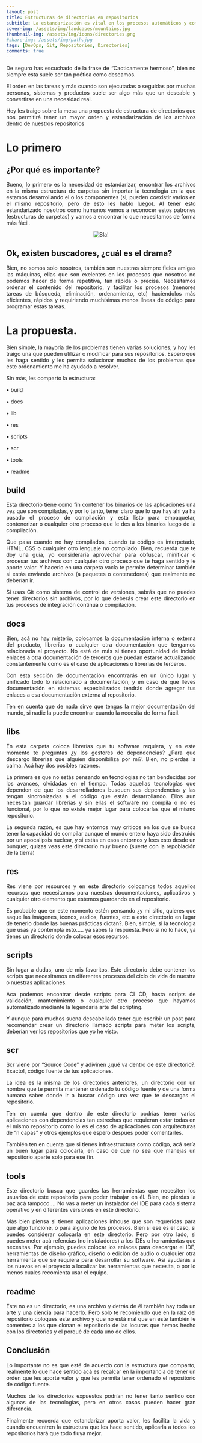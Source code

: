 ```yaml
---
layout: post
title: Estructuras de directorios en repositorios
subtitle: La estandarización es vital en los procesos automáticos y como humanos nos ayuda a comprender mejor los entornos y tareas en las que trabajamos. Los repositorios no son la excepción.
cover-img: /assets/img/landcapes/mountains.jpg
thumbnail-img: /assets/img/icons/directories.png
#share-img: /assets/img/path.jpg
tags: [DevOps, Git, Repositories, Directories]
comments: true
---
```

<p style='text-align: justify;'>
De seguro has escuchado de la frase de “Caoticamente hermoso”, bien no siempre esta suele ser tan poética como deseamos.
</p>

<p style='text-align: justify;'>
El orden en las tareas y más cuando son ejecutadas o seguidas por muchas personas, sistemas y productos suele ser algo más que un deseable y convertirse en una necesidad real.
</p>

<p style='text-align: justify;'>
Hoy les traigo sobre la mesa una propuesta de estructura de directorios que nos permitirá tener un mayor orden y estandarización de los archivos dentro de nuestros repositorios
</p>

# Lo primero
## ¿Por qué es importante?
<p style='text-align: justify;'>
Bueno, lo primero es la necesidad de estandarizar, encontrar los archivos en la misma estructura de carpetas sin importar la tecnología en la que estamos desarrollando el o los componentes (si, pueden coexistir varios en el mismo repositorio, pero de esto les hablo luego). Al tener esto estandarizado nosotros como humanos vamos a reconocer estos patrones (estructuras de carpetas) y vamos a encontrar lo que necesitamos de forma más fácil.
</p>
<div style="width: 100%; text-align: center;">
    <p><img src="../assets/img/memes/create-directory.jpg" alt="Bla!"></p>
</div>

## Ok, existen buscadores, ¿cuál es el drama?
<p style='text-align: justify;'>
Bien, no somos solo nosotros, también son nuestras siempre fieles amigas las máquinas, ellas que son exelentes en los procesos que nosotros no podemos hacer de forma repetitiva, tan rápida o precisa.
Necesitamos ordenar el contenido del repositorio, y facilitar los procesos (menores tareas de búsqueda, eliminación, ordenamiento, etc) haciendolos más eficientes, rápidos y requiriendo muchísimas menos líneas de código para programar estas tareas.
</p>

# La propuesta.
<p style='text-align: justify;'>
Bien simple, la mayoría de los problemas tienen varias soluciones, y hoy les traigo una que pueden utilizar o modificar para sus repositorios.
Espero que les haga sentido y les permita solucionar muchos de los problemas que este ordenamiento me ha ayudado a resolver.
</p>

<p style='text-align: justify;'>
Sin más, les comparto la estructura:
</p>

• build

• docs

• lib

• res

• scripts

• scr

• tools

• readme

## build
<p style='text-align: justify;'>
Esta directorio tiene como fin contener los binarios de las aplicaciones una vez que son compiladas, y por lo tanto, tener claro que lo que hay ahí ya ha pasado el proceso de compilación y está listo para empaquetar, contenerizar o cualquier otro proceso que le des a los binarios luego de la compilación.
</p>

<p style='text-align: justify;'>
Que pasa cuando no hay compilados, cuando tu código es interpetado, HTML, CSS o cualquier otro lenguaje no compilado. Bien, recuerda que te doy una guia, yo consideraría aprovechar para obfuscar, minificar o procesar tus archivos con cualquier otro proceso que te haga sentido y le aporte valor. Y hacerlo en una carpeta vacía te permite determinar también si estás enviando archivos (a paquetes o contenedores) que realmente no deberían ir.
</p>

<p style='text-align: justify;'>
Si usas Git como sistema de control de versiones, sabrás que no puedes tener directorios sin archivos, por lo que deberás crear este directorio en tus procesos de integración continua o compilación.
</p>

## docs
<p style='text-align: justify;'>
Bien, acá no hay misterio, colocamos la documentación interna o externa del producto, librerías o cualquier otra documentación que tengamos relacionada al proyecto. No está de más si tienes oportunidad de incluir enlaces a otra documentación de terceros que puedan estarse actualizando constantemente como es el caso de aplicaciones o librerías de terceros.
</p>

<p style='text-align: justify;'>
Con esta sección de documentación encontrarás en un único lugar y unificado todo lo relacionado a documentación, y en caso de que lleves documentación en sistemas especializados tendrás donde agregar tus enlaces a esa documentación externa al repositorio. 
</p>

<p style='text-align: justify;'>
Ten en cuenta que de nada sirve que tengas la mejor documentación del mundo, si nadie la puede encontrar cuando la necesita de forma fácil. 
</p>

## libs
<p style='text-align: justify;'>
En esta carpeta coloca librerías que tu software requiera, y en este momento te preguntas ¿y los gestores de dependencias? ¿Para que descargo librerías que alguien disponibiliza por mi?. Bien, no pierdas la calma. Acá hay dos posibles razones. 
</p>

<p style='text-align: justify;'>
La primera es que no estás pensando en tecnologías no tan bendecidas por los avances, olvidadas en el tiempo. Todas aquellas tecnologías que dependen de que los desarrolladores busquen sus dependencias y las tengan sincronizadas a el código que están desarrollando. Ellos aun necesitan guardar librerias y sin ellas el software no compila o no es funcional, por lo que no existe mejor lugar para colocarlas que el mismo repositorio.
</p>

<p style='text-align: justify;'>
La segunda razón, es que hay entornos muy criticos en los que se busca tener la capacidad de compilar aunque el mundo entero haya sido destruido por un apocalipsis nuclear, y si estás en esos entornos y lees esto desde un bunquer, quizas veas este directorio muy bueno (suerte con la repoblación de la tierra)
</p>

## res
<p style='text-align: justify;'>
Res viene por resources y en este directorio colocamos todos aquellos recursos que necesitamos para nuestras documentaciones, aplicativos y cualquier otro elemento que estemos guardando en el repositorio.
</p>

<p style='text-align: justify;'>
Es probable que en este momento estén pensando ¿y mi sitio, quieres que saque las imágenes, íconos, audios, fuentes, etc a este directorio en lugar de tenerlo donde las buenas prácticas dictan?. Bien, simple, si la tecnologia que usas ya contempla esto..... ya sabes la respuesta. Pero si no lo hace, ya tienes un directorio donde colocar esos recursos.
</p>

## scripts
<p style='text-align: justify;'>
Sin lugar a dudas, uno de mis favoritos. Este directorio debe contener los scripts que necesitamos en diferentes procesos del ciclo de vida de nuestra o nuestras aplicaciones.
</p>

<p style='text-align: justify;'>
Aca podemos encontrar desde scripts para CI CD, hasta scripts de validación, mantenimiento o cualquier otro proceso que hayamos automatizado mediante la legendaria arte del scripting.
</p>

<p style='text-align: justify;'>
Y aunque para muchos suena descabellado tener que escribir un post para recomendar crear un directorio llamado scripts para meter los scripts, deberían ver los repositorios que yo he visto.
</p>

## scr
<p style='text-align: justify;'>
Scr viene por “Source Code” y adivinen ¿qué va dentro de este directorio?. Exacto!, código fuente de tus aplicaciones.
</p>

<p style='text-align: justify;'>
La idea es la misma de los directorios anteriores, un directorio con un nombre que te permita mantener ordenado tu código fuente y de una forma humana saber donde ir a buscar código una vez que te descargas el repositorio.
</p>

<p style='text-align: justify;'>
Ten en cuenta que dentro de este directorio podrías tener varias aplicaciones con dependencias tan estrechas que requieran estar todas en el mismo repositorio como lo es el caso de aplicaciones con arquitecturas de “n capas” y otros ejemplos que espero despues poder comentarles.
</p>

<p style='text-align: justify;'>
También ten en cuenta que si tienes infraestructura como código, acá sería un buen lugar para colocarla, en caso de que no sea que manejas un repositorio aparte solo para ese fin.
</p>

## tools
<p style='text-align: justify;'>
Este directorio busca que guardes las herramientas que necesiten los usuarios de este repositorio para poder trabajar en él. Bien, no pierdas la paz acá tampoco.... No vas a meter un instalador del IDE para cada sistema operativo y en diferentes versiones en este directorio.
</p>

<p style='text-align: justify;'>
Más bien piensa si tienen aplicaciones inhouse que son requeridas para que algo funcione, o para alguno de los procesos. Bien si ese es el caso, si puedes considerar colocarla en este directorio. Pero por otro lado, si puedes meter acá refencias (no instaladores) a los IDEs o herramientas que necesitas. Por ejemplo, puedes colocar los enlaces para descargar el IDE, herramientas de diseño gráfico, diseño o edición de audio o cualquier otra herramienta que se requiera para desarrollar su software. Asi ayudarás a los nuevos en el proyecto a localizar las herramientas que necesita, o por lo menos cuales recomienta usar el equipo.
</p>

## readme
<p style='text-align: justify;'>
Este no es un directorio, es una archivo y detrás de él también hay toda un arte y una ciencia para hacerlo. Pero solo te recomiendo que en la raíz del repositorio coloques este archivo y que no está mal que en este también le comentes a los que clonan el repositorio de las locuras que hemos hecho con los directorios y el porqué de cada uno de ellos.
</p>

## Conclusión
<p style='text-align: justify;'>
Lo importante no es que esté de acuerdo con la estructura que comparto, realmente lo que hace sentido acá es recalcar en la importancia de tener un orden que les aporte valor y que les permita tener ordenado el repositorio de código fuente.

<p style='text-align: justify;'>
Muchos de los directorios expuestos podrían no tener tanto sentido con algunas de las tecnologías, pero en otros casos pueden hacer gran diferencia.

<p style='text-align: justify;'> 
Finalmente recuerda que estandarizar aporta valor, les facilita la vida y cuando encuentren la estructura que les hace sentido, aplicarla a todos los repositorios hará que todo fluya mejor.
</p>